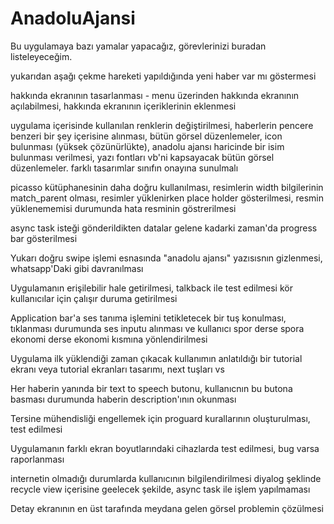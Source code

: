 # AnadoluAjansi

Bu uygulamaya bazı yamalar yapacağız, görevlerinizi buradan listeleyeceğim.

yukarıdan aşağı çekme hareketi yapıldığında yeni haber var mı göstermesi

hakkında ekranının tasarlanması - menu üzerinden hakkında ekranının açılabilmesi, hakkında ekranının içeriklerinin eklenmesi

uygulama içerisinde kullanılan renklerin değiştirilmesi, haberlerin pencere benzeri bir şey içerisine alınması, bütün görsel düzenlemeler, icon bulunması (yüksek çözünürlükte), anadolu ajansı haricinde bir isim bulunması verilmesi, yazı fontları vb'ni kapsayacak bütün görsel düzenlemeler. farklı tasarımlar sınıfın onayına sunulmalı

picasso kütüphanesinin daha doğru kullanılması, resimlerin width bilgilerinin match_parent olması, resimler yüklenirken place holder gösterilmesi, resmin yüklenememisi durumunda hata resminin göstrerilmesi

async task isteği gönderildikten datalar gelene kadarki zaman'da progress bar gösterilmesi

Yukarı doğru swipe işlemi esnasında "anadolu ajansı" yazısısnın gizlenmesi, whatsapp'Daki gibi davranılması

Uygulamanın erişilebilir hale getirilmesi, talkback ile test edilmesi kör kullanıcılar için çalışır duruma getirilmesi

Application bar'a ses tanıma işlemini tetikletecek bir tuş konulması, tıklanması durumunda ses inputu alınması ve kullanıcı spor derse spora ekonomi derse ekonomi kısmına yönlendirilmesi

Uygulama ilk yüklendiği zaman çıkacak kullanımın anlatıldığı bir tutorial ekranı veya tutorial ekranları tasarımı, next tuşları vs

Her haberin yanında bir text to speech butonu, kullanıcnın bu butona basması durumunda haberin description'ının okunması

Tersine mühendisliği engellemek için proguard kurallarının oluşturulması, test edilmesi

Uygulamanın farklı ekran boyutlarındaki cihazlarda test edilmesi, bug varsa raporlanması

internetin olmadığı durumlarda kullanıcının bilgilendirilmesi diyalog şeklinde recycle view içerisine geelecek şekilde, async task ile işlem yapılmaması

Detay ekranının en üst tarafında meydana gelen görsel problemin çözülmesi
